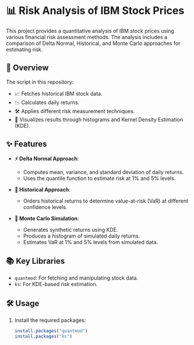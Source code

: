 # 📊 Risk Analysis of IBM Stock Prices

This project provides a quantitative analysis of IBM stock prices using various financial risk assessment methods. The analysis includes a comparison of Delta Normal, Historical, and Monte Carlo approaches for estimating risk.

## 🌟 Overview

The script in this repository:
- 📈 Fetches historical IBM stock data.
- 📉 Calculates daily returns.
- 🛠️ Applies different risk measurement techniques.
- 🎨 Visualizes results through histograms and Kernel Density Estimation (KDE).

## ✨ Features

- **⚡ Delta Normal Approach**:
  - Computes mean, variance, and standard deviation of daily returns.
  - Uses the quantile function to estimate risk at 1% and 5% levels.

- **📜 Historical Approach**:
  - Orders historical returns to determine value-at-risk (VaR) at different confidence levels.

- **🎲 Monte Carlo Simulation**:
  - Generates synthetic returns using KDE.
  - Produces a histogram of simulated daily returns.
  - Estimates VaR at 1% and 5% levels from simulated data.

## 📚 Key Libraries

- `quantmod`: For fetching and manipulating stock data.
- `ks`: For KDE-based risk estimation.

## 🛠️ Usage

1. Install the required packages:
   ```R
   install.packages("quantmod")
   install.packages("ks")
